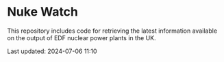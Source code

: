 # Nuke Watch

This repository includes code for retrieving the latest information available on the output of EDF nuclear power plants in the UK.

Last updated: 2024-07-06 11:10
